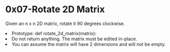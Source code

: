 <h1>0x07-Rotate 2D Matrix</h1>


Given an n x n 2D matrix, rotate it 90 degrees clockwise.
<li>Prototype: def rotate_2d_matrix(matrix):</li>
<li>Do not return anything. The matrix must be edited in-place.</li>
<li>You can assume the matrix will have 2 dimensions and will not be empty.</li>
